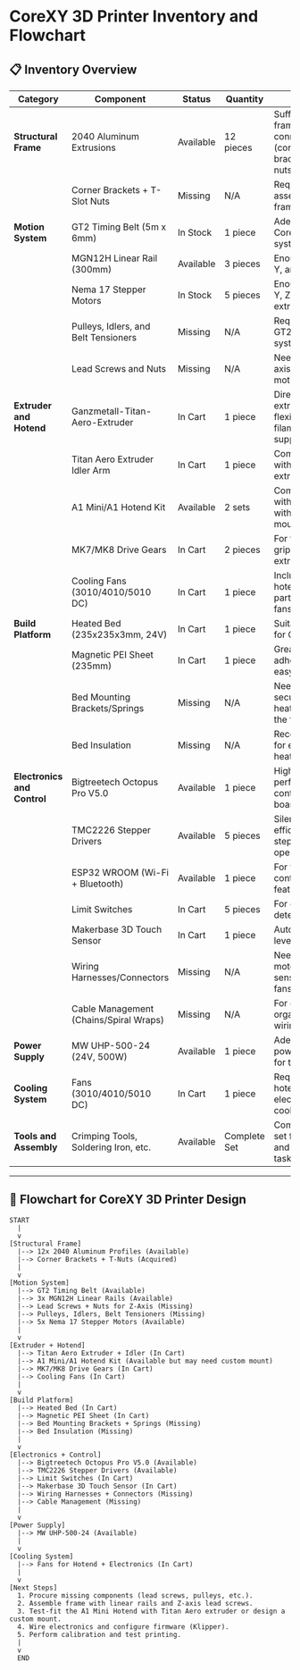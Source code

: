 # CoreXY 3D Printer Inventory and Flowchart

## 📋 Inventory Overview

| **Category**      | **Component**                                | **Status**          | **Quantity** | **Notes**                                                                 |
|--------------------|----------------------------------------------|---------------------|--------------|---------------------------------------------------------------------------|
| **Structural Frame** | 2040 Aluminum Extrusions                   | Available           | 12 pieces    | Sufficient for frame, but connectors (corner brackets, T-nuts) needed.   |
|                    | Corner Brackets + T-Slot Nuts               | Missing             | N/A          | Required for assembling the frame.                                       |
| **Motion System**  | GT2 Timing Belt (5m x 6mm)                  | In Stock            | 1 piece      | Adequate for CoreXY belt system.                                         |
|                    | MGN12H Linear Rail (300mm)                  | Available           | 3 pieces     | Enough for X, Y, and Z axes.                                             |
|                    | Nema 17 Stepper Motors                      | In Stock            | 5 pieces     | Enough for X, Y, Z axes and extruder.                                    |
|                    | Pulleys, Idlers, and Belt Tensioners         | Missing             | N/A          | Required for GT2 belt system.                                            |
|                    | Lead Screws and Nuts                        | Missing             | N/A          | Needed for Z-axis linear motion.                                         |
| **Extruder and Hotend** | Ganzmetall-Titan-Aero-Extruder          | In Cart             | 1 piece      | Direct drive extruder for flexible filament support.                     |
|                    | Titan Aero Extruder Idler Arm               | In Cart             | 1 piece      | Compatible with Titan Aero extruder.                                     |
|                    | A1 Mini/A1 Hotend Kit                       | Available           | 2 sets       | Compatible with CoreXY with custom mounting.                             |
|                    | MK7/MK8 Drive Gears                         | In Cart             | 2 pieces     | For filament grip in extruder.                                           |
|                    | Cooling Fans (3010/4010/5010 DC)            | In Cart             | 1 piece      | Includes hotend and part cooling fans.                                   |
| **Build Platform** | Heated Bed (235x235x3mm, 24V)               | In Cart             | 1 piece      | Suitable size for CoreXY.                                                |
|                    | Magnetic PEI Sheet (235mm)                  | In Cart             | 1 piece      | Great for print adhesion and easy removal.                               |
|                    | Bed Mounting Brackets/Springs               | Missing             | N/A          | Needed to secure the heated bed to the frame.                            |
|                    | Bed Insulation                              | Missing             | N/A          | Recommended for efficient heating.                                       |
| **Electronics and Control** | Bigtreetech Octopus Pro V5.0        | Available           | 1 piece      | High-performance controller board.                                       |
|                    | TMC2226 Stepper Drivers                     | Available           | 5 pieces     | Silent and efficient stepper motor operation.                            |
|                    | ESP32 WROOM (Wi-Fi + Bluetooth)             | Available           | 1 piece      | For wireless control and IoT features.                                   |
|                    | Limit Switches                              | In Cart             | 5 pieces     | For endstop detection.                                                   |
|                    | Makerbase 3D Touch Sensor                   | In Cart             | 1 piece      | Auto bed leveling sensor.                                                |
|                    | Wiring Harnesses/Connectors                 | Missing             | N/A          | Needed for motors, sensors, and fans.                                    |
|                    | Cable Management (Chains/Spiral Wraps)      | Missing             | N/A          | For clean and organized wiring.                                          |
| **Power Supply**   | MW UHP-500-24 (24V, 500W)                   | Available           | 1 piece      | Adequate power supply for the system.                                    |
| **Cooling System** | Fans (3010/4010/5010 DC)                    | In Cart             | 1 piece      | Required for hotend and electronics cooling.                             |
| **Tools and Assembly** | Crimping Tools, Soldering Iron, etc.     | Available           | Complete Set | Comprehensive set for wiring and assembly tasks.                         |

---

## 🔧 Flowchart for CoreXY 3D Printer Design

```plaintext
START
  |
  v
[Structural Frame]
  |--> 12x 2040 Aluminum Profiles (Available)
  |--> Corner Brackets + T-Nuts (Acquired)
  |
  v
[Motion System]
  |--> GT2 Timing Belt (Available)
  |--> 3x MGN12H Linear Rails (Available)
  |--> Lead Screws + Nuts for Z-Axis (Missing)
  |--> Pulleys, Idlers, Belt Tensioners (Missing)
  |--> 5x Nema 17 Stepper Motors (Available)
  |
  v
[Extruder + Hotend]
  |--> Titan Aero Extruder + Idler (In Cart)
  |--> A1 Mini/A1 Hotend Kit (Available but may need custom mount)
  |--> MK7/MK8 Drive Gears (In Cart)
  |--> Cooling Fans (In Cart)
  |
  v
[Build Platform]
  |--> Heated Bed (In Cart)
  |--> Magnetic PEI Sheet (In Cart)
  |--> Bed Mounting Brackets + Springs (Missing)
  |--> Bed Insulation (Missing)
  |
  v
[Electronics + Control]
  |--> Bigtreetech Octopus Pro V5.0 (Available)
  |--> TMC2226 Stepper Drivers (Available)
  |--> Limit Switches (In Cart)
  |--> Makerbase 3D Touch Sensor (In Cart)
  |--> Wiring Harnesses + Connectors (Missing)
  |--> Cable Management (Missing)
  |
  v
[Power Supply]
  |--> MW UHP-500-24 (Available)
  |
  v
[Cooling System]
  |--> Fans for Hotend + Electronics (In Cart)
  |
  v
[Next Steps]
  1. Procure missing components (lead screws, pulleys, etc.).
  2. Assemble frame with linear rails and Z-axis lead screws.
  3. Test-fit the A1 Mini Hotend with Titan Aero extruder or design a custom mount.
  4. Wire electronics and configure firmware (Klipper).
  5. Perform calibration and test printing.
  |
  v
  END
```
